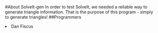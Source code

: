 #About SolveIt-gen
In order to test SolveIt, we needed a reliable way to generate triangle information. That is the purpose of this program - simply to generate triangles!
##Programmers
<li>Dan Fiscus
